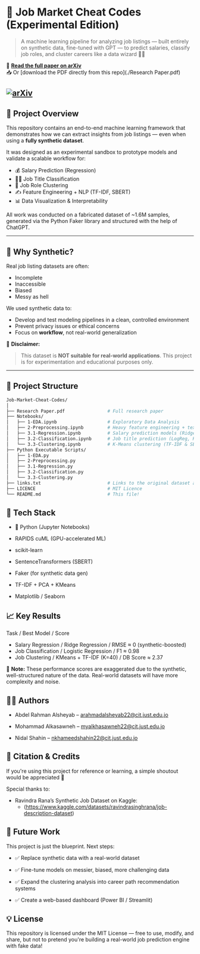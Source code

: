 # 💼 Job Market Cheat Codes (Experimental Edition)

> A machine learning pipeline for analyzing job listings — built entirely on synthetic data, fine-tuned with GPT — to predict salaries, classify job roles, and cluster careers like a data wizard 🎯🧠

📄 **[Read the full paper on arXiv](https://arxiv.org/abs/2506.15879)**  
📥 Or [download the PDF directly from this repo](./Research Paper.pdf)

[![arXiv](https://img.shields.io/badge/arXiv-2506.15879-b31b1b.svg)](https://arxiv.org/abs/2506.15879)
---

## 🧪 Project Overview

This repository contains an end-to-end machine learning framework that demonstrates how we can extract insights from job listings — even when using a **fully synthetic dataset**. 

It was designed as an experimental sandbox to prototype models and validate a scalable workflow for:

- 💰 Salary Prediction (Regression)
- 🧑‍💼 Job Title Classification
- 🔗 Job Role Clustering
- ✍️ Feature Engineering + NLP (TF-IDF, SBERT)
- 📊 Data Visualization & Interpretability

All work was conducted on a fabricated dataset of ~1.6M samples, generated via the Python Faker library and structured with the help of ChatGPT.

---

## 🧠 Why Synthetic?

Real job listing datasets are often:
- Incomplete
- Inaccessible
- Biased
- Messy as hell

We used synthetic data to:
- Develop and test modeling pipelines in a clean, controlled environment
- Prevent privacy issues or ethical concerns
- Focus on **workflow**, not real-world generalization

📌 **Disclaimer:**  
> This dataset is **NOT suitable for real-world applications**. This project is for experimentation and educational purposes only.

---

## 📂 Project Structure

```bash
Job-Market-Cheat-Codes/
│
├── Research Paper.pdf                # Full research paper
├── Notebooks/
│   ├── 1-EDA.ipynb                   # Exploratory Data Analysis
│   ├── 2-Preprocessing.ipynb         # Heavy feature engineering + text masking + embeddings
│   ├── 3.1-Regression.ipynb          # Salary prediction models (Ridge, KNN, SVR)
│   ├── 3.2-Classification.ipynb      # Job title prediction (LogReg, KNN)
│   └── 3.3-Clustering.ipynb          # K-Means clustering (TF-IDF & SBERT)
├── Python Executable Scripts/
│   ├── 1-EDA.py                   
│   ├── 2-Preprocessing.py         
│   ├── 3.1-Regression.py        
│   ├── 3.2-Classification.py   
│   └── 3.3-Clustering.py
├── links.txt                         # Links to the original dataset and our notebooks on kaggle
├── LICENCE                           # MIT Licence
└── README.md                         # This file!
```

## 🔧 Tech Stack
- 🐍 Python (Jupyter Notebooks)

- RAPIDS cuML (GPU-accelerated ML)

- scikit-learn

- SentenceTransformers (SBERT)

- Faker (for synthetic data gen)

- TF-IDF + PCA + KMeans

- Matplotlib / Seaborn

## 📈 Key Results
Task / Best Model / Score
- Salary Regression /	Ridge Regression /	RMSE ≈ 0 (synthetic-boosted)
- Job Classification /	Logistic Regression /	F1 ≈ 0.98
- Job Clustering /	KMeans + TF-IDF (K=40) /	DB Score ≈ 2.37

🧨 **Note:** These performance scores are exaggerated due to the synthetic, well-structured nature of the data. Real-world datasets will have more complexity and noise.

## 🧑‍💻 Authors
- Abdel Rahman Alsheyab – arahmadalsheyab22@cit.just.edu.jo

- Mohammad Alkasawneh – myalkhasawneh22@cit.just.edu.jo

- Nidal Shahin – nkhameedshahin22@cit.just.edu.jo

## 📝 Citation & Credits
If you're using this project for reference or learning, a simple shoutout would be appreciated 🙌

Special thanks to:

- Ravindra Rana’s Synthetic Job Dataset on Kaggle:
    - (https://www.kaggle.com/datasets/ravindrasinghrana/job-description-dataset)

## 🚀 Future Work
This project is just the blueprint. Next steps:

- ✅ Replace synthetic data with a real-world dataset

- ✅ Fine-tune models on messier, biased, more challenging data

- ✅ Expand the clustering analysis into career path recommendation systems

- ✅ Create a web-based dashboard (Power BI / Streamlit)

## 💡 License
This repository is licensed under the MIT License — free to use, modify, and share, but not to pretend you're building a real-world job prediction engine with fake data!
